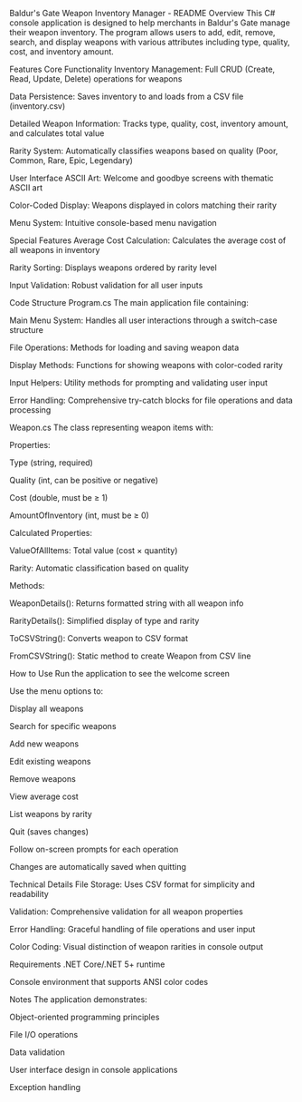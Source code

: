 Baldur's Gate Weapon Inventory Manager - README
Overview
This C# console application is designed to help merchants in Baldur's Gate manage their weapon inventory. The program allows users to add, edit, remove, search, and display weapons with various attributes including type, quality, cost, and inventory amount.

Features
Core Functionality
Inventory Management: Full CRUD (Create, Read, Update, Delete) operations for weapons

Data Persistence: Saves inventory to and loads from a CSV file (inventory.csv)

Detailed Weapon Information: Tracks type, quality, cost, inventory amount, and calculates total value

Rarity System: Automatically classifies weapons based on quality (Poor, Common, Rare, Epic, Legendary)

User Interface
ASCII Art: Welcome and goodbye screens with thematic ASCII art

Color-Coded Display: Weapons displayed in colors matching their rarity

Menu System: Intuitive console-based menu navigation

Special Features
Average Cost Calculation: Calculates the average cost of all weapons in inventory

Rarity Sorting: Displays weapons ordered by rarity level

Input Validation: Robust validation for all user inputs

Code Structure
Program.cs
The main application file containing:

Main Menu System: Handles all user interactions through a switch-case structure

File Operations: Methods for loading and saving weapon data

Display Methods: Functions for showing weapons with color-coded rarity

Input Helpers: Utility methods for prompting and validating user input

Error Handling: Comprehensive try-catch blocks for file operations and data processing

Weapon.cs
The class representing weapon items with:

Properties:

Type (string, required)

Quality (int, can be positive or negative)

Cost (double, must be ≥ 1)

AmountOfInventory (int, must be ≥ 0)

Calculated Properties:

ValueOfAllItems: Total value (cost × quantity)

Rarity: Automatic classification based on quality

Methods:

WeaponDetails(): Returns formatted string with all weapon info

RarityDetails(): Simplified display of type and rarity

ToCSVString(): Converts weapon to CSV format

FromCSVString(): Static method to create Weapon from CSV line

How to Use
Run the application to see the welcome screen

Use the menu options to:

Display all weapons

Search for specific weapons

Add new weapons

Edit existing weapons

Remove weapons

View average cost

List weapons by rarity

Quit (saves changes)

Follow on-screen prompts for each operation

Changes are automatically saved when quitting

Technical Details
File Storage: Uses CSV format for simplicity and readability

Validation: Comprehensive validation for all weapon properties

Error Handling: Graceful handling of file operations and user input

Color Coding: Visual distinction of weapon rarities in console output

Requirements
.NET Core/.NET 5+ runtime

Console environment that supports ANSI color codes

Notes
The application demonstrates:

Object-oriented programming principles

File I/O operations

Data validation

User interface design in console applications

Exception handling